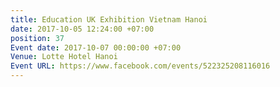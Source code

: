 ```yaml
---
title: Education UK Exhibition Vietnam Hanoi
date: 2017-10-05 12:24:00 +07:00
position: 37
Event date: 2017-10-07 00:00:00 +07:00
Venue: Lotte Hotel Hanoi
Event URL: https://www.facebook.com/events/522325208116016
---
```


